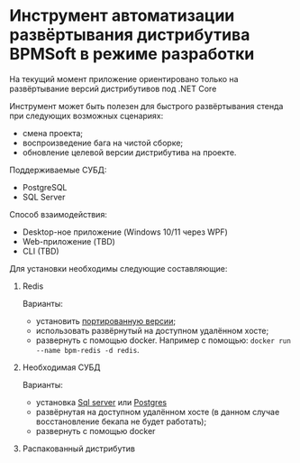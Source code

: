 # Инструмент автоматизации развёртывания дистрибутива BPMSoft в режиме разработки

На текущий момент приложение ориентировано только на развёртывание версий дистрибутивов под .NET Core

Инструмент может быть полезен для быстрого развёртывания стенда при следующих возможных сценариях:
* смена проекта;
* воспроизведение бага на чистой сборке;
* обновление целевой версии дистрибутива на проекте.

Поддерживаемые СУБД:
* PostgreSQL
* SQL Server

Способ взаимодействия:
* Desktop-ное приложение (Windows 10/11 через WPF)
* Web-приложение (TBD)
* CLI (TBD)

Для установки необходимы следующие составляющие:
1. Redis

    Варианты:
    * установить [портированную версии](https://github.com/microsoftarchive/redis/releases);
    * использовать развёрнутый на доступном удалённом хосте;
    * развернуть с помощью docker. Например c помощью: `docker run --name bpm-redis -d redis`.
2.  Необходимая СУБД
    
    Варианты:
    * установка [Sql server](https://www.microsoft.com/en-us/sql-server/sql-server-downloads) или [Postgres](https://www.postgresql.org/download/)
    * развёрнутая на доступном удалённом хосте (в данном случае восстановление бекапа не будет работать);
    * развернуть с помощью docker

3.  Распакованный дистрибутив
